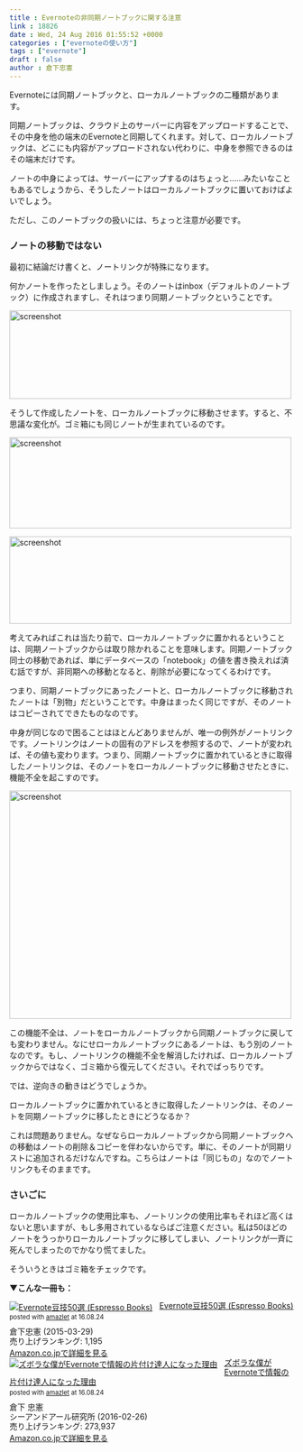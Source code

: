 ```yaml
---
title : Evernoteの非同期ノートブックに関する注意
link : 18826
date : Wed, 24 Aug 2016 01:55:52 +0000
categories : ["evernoteの使い方"]
tags : ["evernote"]
draft : false
author : 倉下忠憲
---
```


Evernoteには同期ノートブックと、ローカルノートブックの二種類があります。

同期ノートブックは、クラウド上のサーバーに内容をアップロードすることで、その中身を他の端末のEvernoteと同期してくれます。対して、ローカルノートブックは、どこにも内容がアップロードされない代わりに、中身を参照できるのはその端末だけです。

ノートの中身によっては、サーバーにアップするのはちょっと……みたいなこともあるでしょうから、そうしたノートはローカルノートブックに置いておけばよいでしょう。

ただし、このノートブックの扱いには、ちょっと注意が必要です。

<h3>ノートの移動ではない</h3>

最初に結論だけ書くと、ノートリンクが特殊になります。

何かノートを作ったとしましょう。そのノートはinbox（デフォルトのノートブック）に作成されますし、それはつまり同期ノートブックということです。

<a href="https://rashita.net/blog/?attachment_id=18827" rel="attachment wp-att-18827"><img src="https://rashita.net/blog/wp-content/uploads/2016/08/screenshot29-500x157.png" alt="screenshot" width="500" height="157" class="alignnone size-medium wp-image-18827" /></a>

そうして作成したノートを、ローカルノートブックに移動させます。すると、不思議な変化が。ゴミ箱にも同じノートが生まれているのです。

<a href="https://rashita.net/blog/?attachment_id=18828" rel="attachment wp-att-18828"><img src="https://rashita.net/blog/wp-content/uploads/2016/08/screenshot30-500x162.png" alt="screenshot" width="500" height="162" class="alignnone size-medium wp-image-18828" /></a>

<a href="https://rashita.net/blog/?attachment_id=18829" rel="attachment wp-att-18829"><img src="https://rashita.net/blog/wp-content/uploads/2016/08/screenshot31-500x155.png" alt="screenshot" width="500" height="155" class="alignnone size-medium wp-image-18829" /></a>

考えてみればこれは当たり前で、ローカルノートブックに置かれるということは、同期ノートブックからは取り除かれることを意味します。同期ノートブック同士の移動であれば、単にデータベースの「notebook」の値を書き換えれば済む話ですが、非同期への移動となると、削除が必要になってくるわけです。

つまり、同期ノートブックにあったノートと、ローカルノートブックに移動されたノートは「別物」だということです。中身はまったく同じですが、そのノートはコピーされてできたものなのです。

中身が同じなので困ることはほとんどありませんが、唯一の例外がノートリンクです。ノートリンクはノートの固有のアドレスを参照するので、ノートが変われば、その値も変わります。つまり、同期ノートブックに置かれているときに取得したノートリンクは、そのノートをローカルノートブックに移動させたときに、機能不全を起こすのです。

<a href="https://rashita.net/blog/?attachment_id=18830" rel="attachment wp-att-18830"><img src="https://rashita.net/blog/wp-content/uploads/2016/08/screenshot32-500x405.png" alt="screenshot" width="500" height="405" class="alignnone size-medium wp-image-18830" /></a>

この機能不全は、ノートをローカルノートブックから同期ノートブックに戻しても変わりません。なにせローカルノートブックにあるノートは、もう別のノートなのです。もし、ノートリンクの機能不全を解消したければ、ローカルノートブックからではなく、ゴミ箱から復元してください。それでばっちりです。

では、逆向きの動きはどうでしょうか。

ローカルノートブックに置かれているときに取得したノートリンクは、そのノートを同期ノートブックに移したときにどうなるか？

これは問題ありません。なぜならローカルノートブックから同期ノートブックへの移動はノートの削除＆コピーを伴わないからです。単に、そのノートが同期リストに追加されるだけなんですね。こちらはノートは「同じもの」なのでノートリンクもそのままです。

<h3>さいごに</h3>

ローカルノートブックの使用比率も、ノートリンクの使用比率もそれほど高くはないと思いますが、もし多用されているならばご注意ください。私は50ほどのノートをうっかりローカルノートブックに移してしまい、ノートリンクが一斉に死んでしまったのでかなり慌てました。

そういうときはゴミ箱をチェックです。

<strong>▼こんな一冊も：</strong>

<div class="amazlet-box" style="margin-bottom:0px;"><div class="amazlet-image" style="float:left;margin:0px 12px 1px 0px;"><a href="http://www.amazon.co.jp/exec/obidos/ASIN/B00VEEJ9XU/rashita1000-22/ref=nosim/" name="amazletlink" target="_blank"><img src="http://ecx.images-amazon.com/images/I/41oyLdAhfmL._SL160_.jpg" alt="Evernote豆技50選 (Espresso Books)" style="border: none;" /></a></div><div class="amazlet-info" style="line-height:120%; margin-bottom: 10px"><div class="amazlet-name" style="margin-bottom:10px;line-height:120%"><a href="http://www.amazon.co.jp/exec/obidos/ASIN/B00VEEJ9XU/rashita1000-22/ref=nosim/" name="amazletlink" target="_blank">Evernote豆技50選 (Espresso Books)</a><div class="amazlet-powered-date" style="font-size:80%;margin-top:5px;line-height:120%">posted with <a href="http://www.amazlet.com/" title="amazlet" target="_blank">amazlet</a> at 16.08.24</div></div><div class="amazlet-detail">倉下忠憲 (2015-03-29)<br />売り上げランキング: 1,195<br /></div><div class="amazlet-sub-info" style="float: left;"><div class="amazlet-link" style="margin-top: 5px"><a href="http://www.amazon.co.jp/exec/obidos/ASIN/B00VEEJ9XU/rashita1000-22/ref=nosim/" name="amazletlink" target="_blank">Amazon.co.jpで詳細を見る</a></div></div></div><div class="amazlet-footer" style="clear: left"></div></div>

<div class="amazlet-box" style="margin-bottom:0px;"><div class="amazlet-image" style="float:left;margin:0px 12px 1px 0px;"><a href="http://www.amazon.co.jp/exec/obidos/ASIN/4863541953/rashita1000-22/ref=nosim/" name="amazletlink" target="_blank"><img src="http://ecx.images-amazon.com/images/I/515rWUhPqbL._SL160_.jpg" alt="ズボラな僕がEvernoteで情報の片付け達人になった理由" style="border: none;" /></a></div><div class="amazlet-info" style="line-height:120%; margin-bottom: 10px"><div class="amazlet-name" style="margin-bottom:10px;line-height:120%"><a href="http://www.amazon.co.jp/exec/obidos/ASIN/4863541953/rashita1000-22/ref=nosim/" name="amazletlink" target="_blank">ズボラな僕がEvernoteで情報の片付け達人になった理由</a><div class="amazlet-powered-date" style="font-size:80%;margin-top:5px;line-height:120%">posted with <a href="http://www.amazlet.com/" title="amazlet" target="_blank">amazlet</a> at 16.08.24</div></div><div class="amazlet-detail">倉下 忠憲 <br />シーアンドアール研究所 (2016-02-26)<br />売り上げランキング: 273,937<br /></div><div class="amazlet-sub-info" style="float: left;"><div class="amazlet-link" style="margin-top: 5px"><a href="http://www.amazon.co.jp/exec/obidos/ASIN/4863541953/rashita1000-22/ref=nosim/" name="amazletlink" target="_blank">Amazon.co.jpで詳細を見る</a></div></div></div><div class="amazlet-footer" style="clear: left"></div></div>






